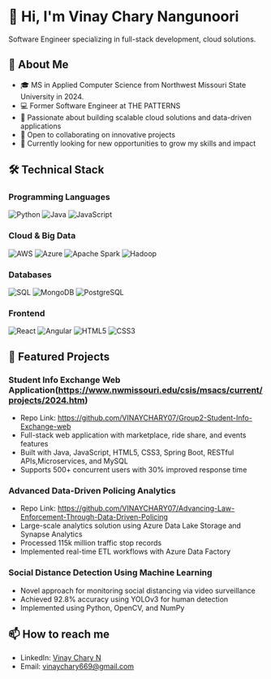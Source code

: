 # 👋 Hi, I'm Vinay Chary Nangunoori

Software Engineer specializing in full-stack development, cloud solutions.

## 🚀 About Me
- 🎓 MS in Applied Computer Science from Northwest Missouri State University in 2024.
- 💻 Former Software Engineer at THE PATTERNS
- 🌟 Passionate about building scalable cloud solutions and data-driven applications
- 🤝 Open to collaborating on innovative projects
- 👀 Currently looking for new opportunities to grow my skills and impact

## 🛠️ Technical Stack

### Programming Languages
![Python](https://img.shields.io/badge/-Python-3776AB?style=flat&logo=Python&logoColor=white)
![Java](https://img.shields.io/badge/-Java-007396?style=flat&logo=Java&logoColor=white)
![JavaScript](https://img.shields.io/badge/-JavaScript-F7DF1E?style=flat&logo=JavaScript&logoColor=black)

### Cloud & Big Data
![AWS](https://img.shields.io/badge/-AWS-232F3E?style=flat&logo=Amazon-AWS&logoColor=white)
![Azure](https://img.shields.io/badge/-Azure-0089D6?style=flat&logo=Microsoft-Azure&logoColor=white)
![Apache Spark](https://img.shields.io/badge/-Apache%20Spark-E25A1C?style=flat&logo=Apache-Spark&logoColor=white)
![Hadoop](https://img.shields.io/badge/-Hadoop-66CCFF?style=flat&logo=Apache-Hadoop&logoColor=black)

### Databases
![SQL](https://img.shields.io/badge/-SQL-4479A1?style=flat&logo=MySQL&logoColor=white)
![MongoDB](https://img.shields.io/badge/-MongoDB-47A248?style=flat&logo=MongoDB&logoColor=white)
![PostgreSQL](https://img.shields.io/badge/-PostgreSQL-336791?style=flat&logo=PostgreSQL&logoColor=white)

### Frontend
![React](https://img.shields.io/badge/-React-61DAFB?style=flat&logo=React&logoColor=black)
![Angular](https://img.shields.io/badge/-Angular-DD0031?style=flat&logo=Angular&logoColor=white)
![HTML5](https://img.shields.io/badge/-HTML5-E34F26?style=flat&logo=HTML5&logoColor=white)
![CSS3](https://img.shields.io/badge/-CSS3-1572B6?style=flat&logo=CSS3&logoColor=white)

## 🌟 Featured Projects

### Student Info Exchange Web Application(https://www.nwmissouri.edu/csis/msacs/current/projects/2024.htm)
- Repo Link: https://github.com/VINAYCHARY07/Group2-Student-Info-Exchange-web
- Full-stack web application with marketplace, ride share, and events features
- Built with Java, JavaScript, HTML5, CSS3, Spring Boot, RESTful APIs,Microservices, and MySQL
- Supports 500+ concurrent users with 30% improved response time

### Advanced Data-Driven Policing Analytics
- Repo Link: https://github.com/VINAYCHARY07/Advancing-Law-Enforcement-Through-Data-Driven-Policing
- Large-scale analytics solution using Azure Data Lake Storage and Synapse Analytics
- Processed 115k million traffic stop records
- Implemented real-time ETL workflows with Azure Data Factory

### Social Distance Detection Using Machine Learning
- Novel approach for monitoring social distancing via video surveillance
- Achieved 92.8% accuracy using YOLOv3 for human detection
- Implemented using Python, OpenCV, and NumPy

## 📫 How to reach me
- LinkedIn: [Vinay Chary N](https://www.linkedin.com/in/vinay-chary-n-188b9a2b9/)
- Email: vinaychary669@gmail.com
